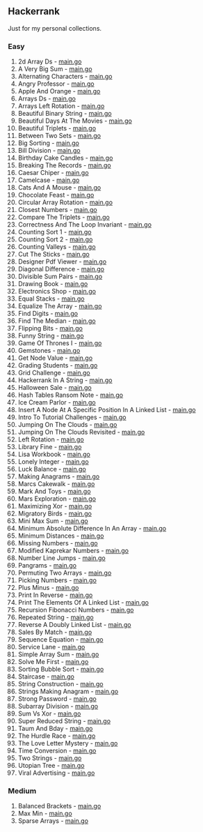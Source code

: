 ## Hackerrank

Just for my personal collections.

<!-- start dictionary -->

### Easy 
1. 2d Array Ds - [main.go](easy/2d-array-ds/main.go)
2. A Very Big Sum - [main.go](easy/a-very-big-sum/main.go)
3. Alternating Characters - [main.go](easy/alternating-characters/main.go)
4. Angry Professor - [main.go](easy/angry-professor/main.go)
5. Apple And Orange - [main.go](easy/apple-and-orange/main.go)
6. Arrays Ds - [main.go](easy/arrays-ds/main.go)
7. Arrays Left Rotation - [main.go](easy/arrays-left-rotation/main.go)
8. Beautiful Binary String - [main.go](easy/beautiful-binary-string/main.go)
9. Beautiful Days At The Movies - [main.go](easy/beautiful-days-at-the-movies/main.go)
10. Beautiful Triplets - [main.go](easy/beautiful-triplets/main.go)
11. Between Two Sets - [main.go](easy/between-two-sets/main.go)
12. Big Sorting - [main.go](easy/big-sorting/main.go)
13. Bill Division - [main.go](easy/bill-division/main.go)
14. Birthday Cake Candles - [main.go](easy/birthday-cake-candles/main.go)
15. Breaking The Records - [main.go](easy/breaking-the-records/main.go)
16. Caesar Chiper - [main.go](easy/caesar-chiper/main.go)
17. Camelcase - [main.go](easy/camelcase/main.go)
18. Cats And A Mouse - [main.go](easy/cats-and-a-mouse/main.go)
19. Chocolate Feast - [main.go](easy/chocolate-feast/main.go)
20. Circular Array Rotation - [main.go](easy/circular-array-rotation/main.go)
21. Closest Numbers - [main.go](easy/closest-numbers/main.go)
22. Compare The Triplets - [main.go](easy/compare-the-triplets/main.go)
23. Correctness And The Loop Invariant - [main.go](easy/correctness-and-the-loop-invariant/main.go)
24. Counting Sort 1 - [main.go](easy/counting-sort-1/main.go)
25. Counting Sort 2 - [main.go](easy/counting-sort-2/main.go)
26. Counting Valleys - [main.go](easy/counting-valleys/main.go)
27. Cut The Sticks - [main.go](easy/cut-the-sticks/main.go)
28. Designer Pdf Viewer - [main.go](easy/designer-pdf-viewer/main.go)
29. Diagonal Difference - [main.go](easy/diagonal-difference/main.go)
30. Divisible Sum Pairs - [main.go](easy/divisible-sum-pairs/main.go)
31. Drawing Book - [main.go](easy/drawing-book/main.go)
32. Electronics Shop - [main.go](easy/electronics-shop/main.go)
33. Equal Stacks - [main.go](easy/equal-stacks/main.go)
34. Equalize The Array - [main.go](easy/equalize-the-array/main.go)
35. Find Digits - [main.go](easy/find-digits/main.go)
36. Find The Median - [main.go](easy/find-the-median/main.go)
37. Flipping Bits - [main.go](easy/flipping-bits/main.go)
38. Funny String - [main.go](easy/funny-string/main.go)
39. Game Of Thrones I - [main.go](easy/game-of-thrones-i/main.go)
40. Gemstones - [main.go](easy/gemstones/main.go)
41. Get Node Value - [main.go](easy/get-node-value/main.go)
42. Grading Students - [main.go](easy/grading-students/main.go)
43. Grid Challenge - [main.go](easy/grid-challenge/main.go)
44. Hackerrank In A String - [main.go](easy/hackerrank-in-a-string/main.go)
45. Halloween Sale - [main.go](easy/halloween-sale/main.go)
46. Hash Tables Ransom Note - [main.go](easy/hash-tables-ransom-note/main.go)
47. Ice Cream Parlor - [main.go](easy/ice-cream-parlor/main.go)
48. Insert A Node At A Specific Position In A Linked List - [main.go](easy/insert-a-node-at-a-specific-position-in-a-linked-list/main.go)
49. Intro To Tutorial Challenges - [main.go](easy/intro-to-tutorial-challenges/main.go)
50. Jumping On The Clouds - [main.go](easy/jumping-on-the-clouds/main.go)
51. Jumping On The Clouds Revisited - [main.go](easy/jumping-on-the-clouds-revisited/main.go)
52. Left Rotation - [main.go](easy/left-rotation/main.go)
53. Library Fine - [main.go](easy/library-fine/main.go)
54. Lisa Workbook - [main.go](easy/lisa-workbook/main.go)
55. Lonely Integer - [main.go](easy/lonely-integer/main.go)
56. Luck Balance - [main.go](easy/luck-balance/main.go)
57. Making Anagrams - [main.go](easy/making-anagrams/main.go)
58. Marcs Cakewalk - [main.go](easy/marcs-cakewalk/main.go)
59. Mark And Toys - [main.go](easy/mark-and-toys/main.go)
60. Mars Exploration - [main.go](easy/mars-exploration/main.go)
61. Maximizing Xor - [main.go](easy/maximizing-xor/main.go)
62. Migratory Birds - [main.go](easy/migratory-birds/main.go)
63. Mini Max Sum - [main.go](easy/mini-max-sum/main.go)
64. Minimum Absolute Difference In An Array - [main.go](easy/minimum-absolute-difference-in-an-array/main.go)
65. Minimum Distances - [main.go](easy/minimum-distances/main.go)
66. Missing Numbers - [main.go](easy/missing-numbers/main.go)
67. Modified Kaprekar Numbers - [main.go](easy/modified-kaprekar-numbers/main.go)
68. Number Line Jumps - [main.go](easy/number-line-jumps/main.go)
69. Pangrams - [main.go](easy/pangrams/main.go)
70. Permuting Two Arrays - [main.go](easy/permuting-two-arrays/main.go)
71. Picking Numbers - [main.go](easy/picking-numbers/main.go)
72. Plus Minus - [main.go](easy/plus-minus/main.go)
73. Print In Reverse - [main.go](easy/print-in-reverse/main.go)
74. Print The Elements Of A Linked List - [main.go](easy/print-the-elements-of-a-linked-list/main.go)
75. Recursion Fibonacci Numbers - [main.go](easy/recursion-fibonacci-numbers/main.go)
76. Repeated String - [main.go](easy/repeated-string/main.go)
77. Reverse A Doubly Linked List - [main.go](easy/reverse-a-doubly-linked-list/main.go)
78. Sales By Match - [main.go](easy/sales-by-match/main.go)
79. Sequence Equation - [main.go](easy/sequence-equation/main.go)
80. Service Lane - [main.go](easy/service-lane/main.go)
81. Simple Array Sum - [main.go](easy/simple-array-sum/main.go)
82. Solve Me First - [main.go](easy/solve-me-first/main.go)
83. Sorting Bubble Sort - [main.go](easy/sorting-bubble-sort/main.go)
84. Staircase - [main.go](easy/staircase/main.go)
85. String Construction - [main.go](easy/string-construction/main.go)
86. Strings Making Anagram - [main.go](easy/strings-making-anagram/main.go)
87. Strong Password - [main.go](easy/strong-password/main.go)
88. Subarray Division - [main.go](easy/subarray-division/main.go)
89. Sum Vs Xor - [main.go](easy/sum-vs-xor/main.go)
90. Super Reduced String - [main.go](easy/super-reduced-string/main.go)
91. Taum And Bday - [main.go](easy/taum-and-bday/main.go)
92. The Hurdle Race - [main.go](easy/the-hurdle-race/main.go)
93. The Love Letter Mystery - [main.go](easy/the-love-letter-mystery/main.go)
94. Time Conversion - [main.go](easy/time-conversion/main.go)
95. Two Strings - [main.go](easy/two-strings/main.go)
96. Utopian Tree - [main.go](easy/utopian-tree/main.go)
97. Viral Advertising - [main.go](easy/viral-advertising/main.go)


### Medium 
1. Balanced Brackets - [main.go](medium/balanced-brackets/main.go)
2. Max Min - [main.go](medium/max-min/main.go)
3. Sparse Arrays - [main.go](medium/sparse-arrays/main.go)

<!-- end dictionary -->
